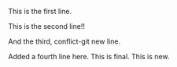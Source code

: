 This is the first line.

This is the second line!!

And the third, conflict-git new line.

Added a fourth line here. This is final. This is new.